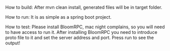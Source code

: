 How to build:
After mvn clean install, generated files will be in target folder.

How to run:
It is as simple as a spring boot project.

How to test:
Please install BloomRPC, mac night complains, so you will need to have access to run it.
After installing BloomRPC you need to introduce proto file to it and set the server address and port.
Press run to see the output!
